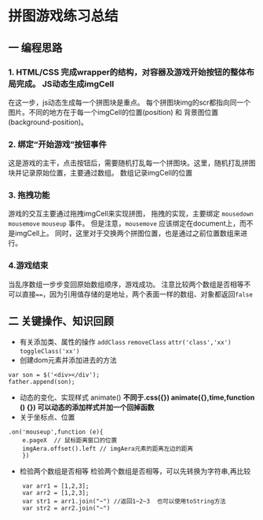 # 拼图游戏练习总结

## 一 编程思路
### 1. HTML/CSS 完成wrapper的结构，对容器及游戏开始按钮的整体布局完成。 JS动态生成imgCell
在这一步，js动态生成每一个拼图块是重点。  每个拼图块img的scr都指向同一个图片。不同的地方在于每一个imgCell的位置(position) 和 背景图位置(background-position)。

### 2. 绑定“开始游戏”按钮事件
这是游戏的主干，点击按钮后，需要随机打乱每一个拼图块。这里，随机打乱拼图块并记录原始位置，主要通过数组。 数组记录imgCell的位置

### 3. 拖拽功能
游戏的交互主要通过拖拽imgCell来实现拼图， 拖拽的实现，主要绑定 `mousedown` `mousemove` `mouseup` 事件。 但是注意，`mousemove` 应该绑定在document上，而不是imgCell上。 同时，这里对于交换两个拼图位置，也是通过之前位置数组来进行。

### 4.游戏结束
当乱序数组一步步变回原始数组顺序，游戏成功。 注意比较两个数组是否相等不可以直接`==`，因为引用值存储的是地址，两个表面一样的数组、对象都返回`false`

## 二 关键操作、知识回顾
- 有关添加类、属性的操作  `addClass` `removeClass` `attr('class','xx')` `toggleClass('xx')`
- 创建dom元素并添加进去的方法
```
var son = $('<div></div');
father.append(son);
```
- 动态的变化、实现样式 animate()
**不同于.css({})  animate({},time,function () {}) 可以动态的添加样式并加一个回掉函数**
- 关于坐标点、位置
```
.on('mouseup',function (e){
    e.pageX  // 鼠标距离窗口的位置
    imgAera.offset().left // imgAera元素的距离左边的距离
    })
```
- 检验两个数组是否相等
  检验两个数组是否相等，可以先转换为字符串,再比较
```
    var arr1 = [1,2,3];
    var arr2 = [1,2,3];
    var str1 = arr1.join("~") //返回1~2~3  也可以使用toString方法
    var str2 = arr2.join("~")
```
